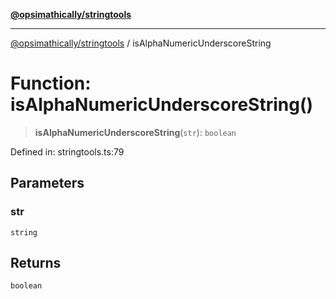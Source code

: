 [**@opsimathically/stringtools**](../README.md)

***

[@opsimathically/stringtools](../README.md) / isAlphaNumericUnderscoreString

# Function: isAlphaNumericUnderscoreString()

> **isAlphaNumericUnderscoreString**(`str`): `boolean`

Defined in: stringtools.ts:79

## Parameters

### str

`string`

## Returns

`boolean`
